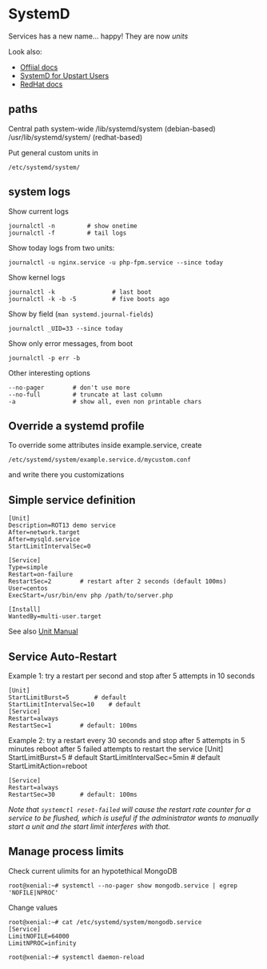 # SystemD

Services has a new name... happy! They are now *units*

Look also:

 - [Offiial docs](https://www.freedesktop.org/wiki/Software/systemd/)
 - [SystemD for Upstart Users](https://wiki.ubuntu.com/SystemdForUpstartUsers)
 - [RedHat docs](https://access.redhat.com/documentation/en-US/Red_Hat_Enterprise_Linux/7/html/System_Administrators_Guide/chap-Managing_Services_with_systemd.html)

## paths

Central path system-wide
    /lib/systemd/system		(debian-based)
    /usr/lib/systemd/system/    (redhat-based)

Put general custom units in

    /etc/systemd/system/


## system logs

Show current logs

    journalctl -n         # show onetime
    journalctl -f         # tail logs
    

Show today logs from two units:

    journalctl -u nginx.service -u php-fpm.service --since today

Show kernel logs

    journalctl -k                # last boot
    journalctl -k -b -5          # five boots ago

Show by field (`man systemd.journal-fields`)

    journalctl _UID=33 --since today

Show only error messages, from boot

    journalctl -p err -b

Other interesting options

    --no-pager        # don't use more
    --no-full         # truncate at last column
    -a                # show all, even non printable chars


## Override a systemd profile

To override some attributes inside example.service, create

    /etc/systemd/system/example.service.d/mycustom.conf

and write there you customizations

## Simple service definition

    [Unit]
    Description=ROT13 demo service
    After=network.target
    After=mysqld.service
    StartLimitIntervalSec=0
    
    [Service]
    Type=simple
    Restart=on-failure
    RestartSec=2		# restart after 2 seconds (default 100ms)
    User=centos
    ExecStart=/usr/bin/env php /path/to/server.php

    [Install]
    WantedBy=multi-user.target

See also [Unit Manual](https://www.freedesktop.org/software/systemd/man/systemd.unit.html)

## Service Auto-Restart

Example 1: try a restart per second and stop after 5 attempts in 10 seconds

    [Unit]
    StartLimitBurst=5		# default
    StartLimitIntervalSec=10	# default
    [Service]
    Restart=always
    RestartSec=1		# default: 100ms

Example 2: try a restart every 30 seconds and stop after 5 attempts in 5 minutes
	   reboot after 5 failed attempts to restart the service
    [Unit]
    StartLimitBurst=5		# default
    StartLimitIntervalSec=5min	# default
    StartLimitAction=reboot 

    [Service]
    Restart=always
    RestartSec=30		# default: 100ms
    
_Note that `systemctl reset-failed` will cause the restart rate counter for a 
service to be flushed, which is useful if the administrator wants to manually
start a unit and the start limit interferes with that._

## Manage process limits

Check current ulimits for an hypotethical MongoDB

    root@xenial:~# systemctl --no-pager show mongodb.service | egrep 'NOFILE|NPROC'

Change values

    root@xenial:~# cat /etc/systemd/system/mongodb.service
    [Service]
    LimitNOFILE=64000
    LimitNPROC=infinity

    root@xenial:~# systemctl daemon-reload 


